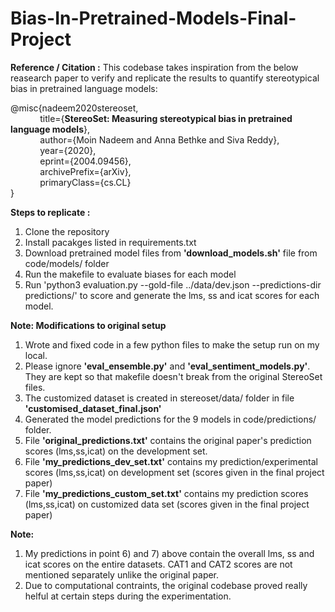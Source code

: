 # Bias-In-Pretrained-Models-Final-Project

**Reference / Citation  :** 
This codebase takes inspiration from the below reasearch paper to verify and replicate the results to quantify stereotypical bias in pretrained language models:  
  
@misc{nadeem2020stereoset,  
      &nbsp;&nbsp;&nbsp;&nbsp;&nbsp;&nbsp;&nbsp;&nbsp;&nbsp;&nbsp;&nbsp;&nbsp;title={**StereoSet: Measuring stereotypical bias in pretrained language models**},  
      &nbsp;&nbsp;&nbsp;&nbsp;&nbsp;&nbsp;&nbsp;&nbsp;&nbsp;&nbsp;&nbsp;&nbsp;author={Moin Nadeem and Anna Bethke and Siva Reddy},  
      &nbsp;&nbsp;&nbsp;&nbsp;&nbsp;&nbsp;&nbsp;&nbsp;&nbsp;&nbsp;&nbsp;&nbsp;year={2020},  
      &nbsp;&nbsp;&nbsp;&nbsp;&nbsp;&nbsp;&nbsp;&nbsp;&nbsp;&nbsp;&nbsp;&nbsp;eprint={2004.09456},  
      &nbsp;&nbsp;&nbsp;&nbsp;&nbsp;&nbsp;&nbsp;&nbsp;&nbsp;&nbsp;&nbsp;&nbsp;archivePrefix={arXiv},  
      &nbsp;&nbsp;&nbsp;&nbsp;&nbsp;&nbsp;&nbsp;&nbsp;&nbsp;&nbsp;&nbsp;&nbsp;primaryClass={cs.CL}  
 }  
 
 **Steps  to replicate :**
 1) Clone the repository
 2) Install pacakges listed in requirements.txt
 3) Download pretrained model files from **'download_models.sh'** file from code/models/ folder
 4) Run the makefile to evaluate biases for each model
 5) Run 'python3 evaluation.py --gold-file ../data/dev.json --predictions-dir predictions/' to score and generate the lms, ss and icat scores for each model.
 
**Note: Modifications to original setup**
1) Wrote and fixed code in a few python files to make the setup run on my local.
2) Please ignore **'eval_ensemble.py'** and **'eval_sentiment_models.py'**. They are kept so that makefile doesn't break from the original StereoSet files.
3) The customized dataset is created in stereoset/data/ folder in file **'customised_dataset_final.json'**
4) Generated the model predictions for the 9 models in code/predictions/ folder.
5) File **'original_predictions.txt'** contains the original paper's prediction scores (lms,ss,icat) on the development set.
6) File **'my_predictions_dev_set.txt'** contains my prediction/experimental scores (lms,ss,icat) on development set (scores given in the final project paper)
7) File **'my_predictions_custom_set.txt'** contains my prediction scores (lms,ss,icat) on customized data set (scores given in the final project paper)

**Note:** 
1) My predictions in point 6) and 7) above contain the overall lms, ss and icat scores on the entire datasets. CAT1 and CAT2 scores are not mentioned separately unlike the original paper.
2) Due to computational contraints, the original codebase proved really helful at certain steps during the experimentation.
